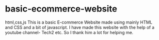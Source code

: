 # basic-ecommerce-website
html,css,js
This is a basic E-commerce Website made using mainly HTML and CSS and a bit of javascript.
I have made this website with the help of a youtube channel- Tech2 etc.
So I thank him a lot for helping me.
